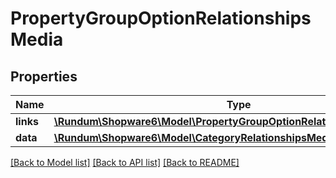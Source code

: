 # PropertyGroupOptionRelationshipsMedia

## Properties
Name | Type | Description | Notes
------------ | ------------- | ------------- | -------------
**links** | [**\Rundum\Shopware6\Model\PropertyGroupOptionRelationshipsMediaLinks**](PropertyGroupOptionRelationshipsMediaLinks.md) |  | [optional] 
**data** | [**\Rundum\Shopware6\Model\CategoryRelationshipsMediaData**](CategoryRelationshipsMediaData.md) |  | [optional] 

[[Back to Model list]](../../README.md#documentation-for-models) [[Back to API list]](../../README.md#documentation-for-api-endpoints) [[Back to README]](../../README.md)

